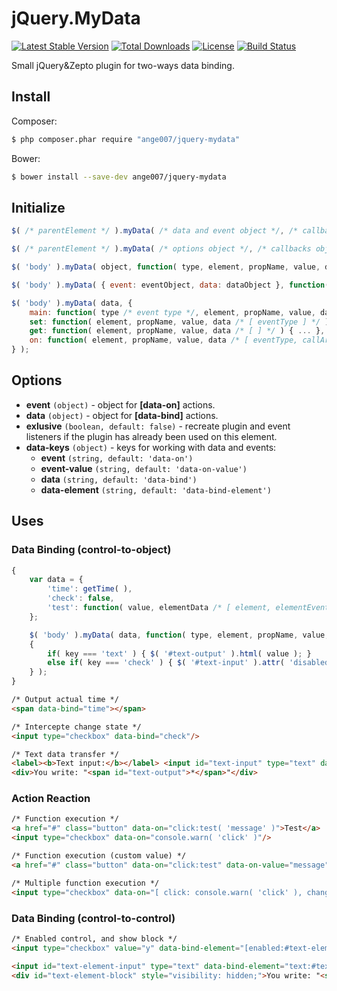 # jQuery.MyData
[![Latest Stable Version](https://poser.pugx.org/ange007/jquery-mydata/v/stable)](https://packagist.org/packages/ange007/jquery-mydata)
[![Total Downloads](https://poser.pugx.org/ange007/jquery-mydata/downloads)](https://packagist.org/packages/ange007/jquery-mydata)
[![License](https://poser.pugx.org/ange007/jquery-mydata/license)](https://packagist.org/packages/ange007/jquery-mydata)
[![Build Status](https://travis-ci.org/ange007/jQuery.myData.svg?branch=master)](https://travis-ci.org/ange007/JQuery.myData)

Small jQuery&amp;Zepto plugin for two-ways data binding.

## Install
Composer:
```sh
$ php composer.phar require "ange007/jquery-mydata"
```
Bower:
```sh
$ bower install --save-dev ange007/jquery-mydata
```

## Initialize
```javascript
$( /* parentElement */ ).myData( /* data and event object */, /* callback from all actions */ );
```
```javascript
$( /* parentElement */ ).myData( /* options object */, /* callbacks object */ );
```
```javascript
$( 'body' ).myData( object, function( type, element, propName, value, data ) { ... } );
```
```javascript
$( 'body' ).myData( { event: eventObject, data: dataObject }, function( type, element, propName, value, data ) { ... } );
```
```javascript
$( 'body' ).myData( data, {
	main: function( type /* event type */, element, propName, value, data ) { ... }, // Main callback from all actions
	set: function( element, propName, value, data /* [ eventType ] */ ) { ... }, // Callback from SET action
	get: function( element, propName, value, data /* [ ] */ ) { ... }, // Callback from GET action
	on: function( element, propName, value, data /* [ eventType, callArgs ] */ ) { ... } // Callback from ON action
} );
```

## Options
- **event** ```(object)``` - object for **[data-on]** actions.
- **data** ```(object)``` - object for **[data-bind]** actions.
- **exlusive** ```(boolean, default: false)``` - recreate plugin and event listeners if the plugin has already been used on this element.
- **data-keys** ```(object)``` - keys for working with data and events:
	- **event** ```(string, default: 'data-on')```
	- **event-value** ```(string, default: 'data-on-value')```
	- **data** ```(string, default: 'data-bind')```
	- **data-element** ```(string, default: 'data-bind-element')```

## Uses
### Data Binding (control-to-object)
```javascript
{
	var data = { 
		'time': getTime( ),
		'check': false,
		'test': function( value, elementData /* [ element, elementEvent, elementValue ] */ ) { alert( 'Test alert: ' + value ); }
	};

	$( 'body' ).myData( data, function( type, element, propName, value, data )
	{
		if( key === 'text' ) { $( '#text-output' ).html( value ); }
		else if( key === 'check' ) { $( '#text-input' ).attr( 'disabled', !value ); }
	} );
}
```

```html
/* Output actual time */
<span data-bind="time"></span>

/* Intercepte change state */
<input type="checkbox" data-bind="check"/>

/* Text data transfer */
<label><b>Text input:</b></label> <input id="text-input" type="text" data-bind="text"/>
<div>You write: "<span id="text-output">*</span>"</div>
```

### Action Reaction
```html
/* Function execution */
<a href="#" class="button" data-on="click:test( 'message' )">Test</a>
<input type="checkbox" data-on="console.warn( 'click' )"/>

/* Function execution (custom value) */
<a href="#" class="button" data-on="click:test" data-on-value="message">Test</a>

/* Multiple function execution */
<input type="checkbox" data-on="[ click: console.warn( 'click' ), change: console.warn( 'change' ) ]"/>
```

### Data Binding (control-to-control)
```html
/* Enabled control, and show block */
<input type="checkbox" value="y" data-bind-element="[enabled:#text-element-input,visible:#text-element-block]"/>

<input id="text-element-input" type="text" data-bind-element="text:#text-element-output" disabled/>
<div id="text-element-block" style="visibility: hidden;">You write: "<span id="text-element-output">*</span>"</div>
```